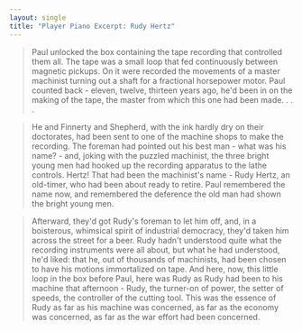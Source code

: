 ```yaml
---
layout: single
title: "Player Piano Excerpt: Rudy Hertz"
---
```


>Paul unlocked the box containing the tape recording that controlled them all. The tape was a small loop that fed continuously between magnetic pickups. On it were recorded the movements of a master machinist turning out a shaft for a fractional horsepower motor. Paul counted back - eleven, twelve, thirteen years ago, he'd been in on the making of the tape, the master from which this one had been made. . . .

>He and Finnerty and Shepherd, with the ink hardly dry on their doctorates, had been sent to one of the machine shops to make the recording. The foreman had pointed out his best man - what was his name? - and, joking with the puzzled machinist, the three bright young men had hooked up the recording apparatus to the lathe controls. Hertz! That had been the machinist's name - Rudy Hertz, an old-timer, who had been about ready to retire. Paul remembered the name now, and remembered the deference the old man had shown the bright young men.

>Afterward, they'd got Rudy's foreman to let him off, and, in a boisterous, whimsical spirit of industrial democracy, they'd taken him across the street for a beer. Rudy hadn't understood quite what the recording instruments were all about, but what he had understood, he'd liked: that he, out of thousands of machinists, had been chosen to have his motions immortalized on tape.
And here, now, this little loop in the box before Paul, here was Rudy as Rudy had been to his machine that afternoon - Rudy, the turner-on of power, the setter of speeds, the controller of the cutting tool. This was the essence of Rudy as far as his machine was concerned, as far as the economy was concerned, as far as the war effort had been concerned. 
